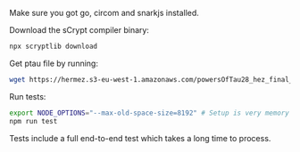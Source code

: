 Make sure you got go, circom and snarkjs installed.

Download the sCrypt compiler binary:
```sh
npx scryptlib download 
```

Get ptau file by running:
```sh
wget https://hermez.s3-eu-west-1.amazonaws.com/powersOfTau28_hez_final_22.ptau -O pot22_final.ptau
```

Run tests:
```sh
export NODE_OPTIONS="--max-old-space-size=8192" # Setup is very memory hungry.
npm run test
```

Tests include a full end-to-end test which takes a long time to process.
